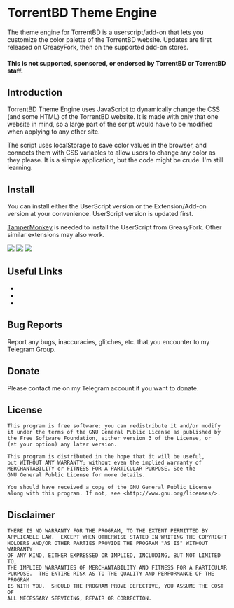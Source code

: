 # TorrentBD Theme Engine

The theme engine for TorrentBD is a userscript/add-on that lets you customize the color palette of the TorrentBD website. Updates are first released on GreasyFork, then on the supported add-on stores.

#### This is not supported, sponsored, or endorsed by TorrentBD or TorrentBD staff.

## Introduction

TorrentBD Theme Engine uses JavaScript to dynamically change the CSS (and some HTML) of the TorrentBD website. It is made with only that one website in mind, so a large part of the script would have to be modified when applying to any other site.

The script uses localStorage to save color values in the browser, and connects them with CSS variables to allow users to change any color as they please. It is a simple application, but the code might be crude. I'm still learning.

## Install

You can install either the UserScript version or the Extension/Add-on version at your convenience. UserScript version is updated first.

[TamperMonkey](https://www.tampermonkey.net/) is needed to install the UserScript from GreasyFork. Other similar extensions may also work.

[![](https://img.shields.io/badge/UserScript-GreasyFork-%23aa1010)](https://greasyfork.org/en/scripts/440627-torrentbd-theme-engine)
[![](https://img.shields.io/badge/Extension-Chrome-%231a73e8)](LINK)
[![](https://img.shields.io/badge/Add--on-Firefox-%23ff5f3a)](LINK)

## Useful Links

- []()
- []()
- []()

## Bug Reports

Report any bugs, inaccuracies, glitches, etc. that you encounter to my Telegram Group.

## Donate

Please contact me on my Telegram account if you want to donate.

## License

    This program is free software: you can redistribute it and/or modify
    it under the terms of the GNU General Public License as published by
    the Free Software Foundation, either version 3 of the License, or
    (at your option) any later version.

    This program is distributed in the hope that it will be useful,
    but WITHOUT ANY WARRANTY; without even the implied warranty of
    MERCHANTABILITY or FITNESS FOR A PARTICULAR PURPOSE. See the
    GNU General Public License for more details.

    You should have received a copy of the GNU General Public License
    along with this program. If not, see <http://www.gnu.org/licenses/>.

## Disclaimer

    THERE IS NO WARRANTY FOR THE PROGRAM, TO THE EXTENT PERMITTED BY
    APPLICABLE LAW.  EXCEPT WHEN OTHERWISE STATED IN WRITING THE COPYRIGHT
    HOLDERS AND/OR OTHER PARTIES PROVIDE THE PROGRAM "AS IS" WITHOUT WARRANTY
    OF ANY KIND, EITHER EXPRESSED OR IMPLIED, INCLUDING, BUT NOT LIMITED TO,
    THE IMPLIED WARRANTIES OF MERCHANTABILITY AND FITNESS FOR A PARTICULAR
    PURPOSE.  THE ENTIRE RISK AS TO THE QUALITY AND PERFORMANCE OF THE PROGRAM
    IS WITH YOU.  SHOULD THE PROGRAM PROVE DEFECTIVE, YOU ASSUME THE COST OF
    ALL NECESSARY SERVICING, REPAIR OR CORRECTION.
